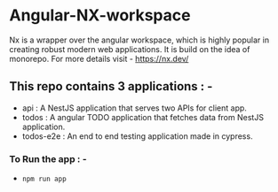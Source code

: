 # Angular-NX-workspace
Nx is a wrapper over the angular workspace, which is highly popular in creating robust modern web applications. It is build on the idea of monorepo. For more details visit - https://nx.dev/

## This repo contains 3 applications : -
- api : A NestJS application that serves two APIs for client app.
- todos : A angular TODO application that fetches data from NestJS application.
- todos-e2e : An end to end testing application made in cypress.

### To Run the app : -
- ``npm run app``
